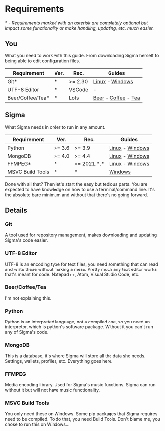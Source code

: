 # Requirements

*\* - Requirements marked with an asterisk are completely optional
but impact some functionality or make handling, updating, etc. much easier.*

## You

What you need to work with this guide.
From downloading Sigma herself to being able to edit configuration files.

| Requirement      | Ver. | Rec.    | Guides                                                                                                                                          |
------------------|------|---------|-------------------------------------------------------------------------------------------------------------------------------------------------
| Git*             | \*   | >= 2.30 | [Linux](../setup/linux/package) - [Windows](../setup/windows/git)                                                                               |
| UTF-8 Editor     | \*   | VSCode  | -                                                                                                                                               |
| Beer/Coffee/Tea* | \*   | Lots    | [Beer](https://www.wikihow.com/Drink-Beer) - [Coffee](https://www.wikihow.com/Start-Drinking-Coffee) - [Tea](https://www.wikihow.com/Drink-Tea) |

## Sigma

What Sigma needs in order to run in any amount.

| Requirement      | Ver.   | Rec.          | Guides                                                               |
------------------|--------|---------------|----------------------------------------------------------------------
| Python           | >= 3.6 | >= 3.9        | [Linux](../setup/linux/python) - [Windows](../setup/windows/python)  |
| MongoDB          | >= 4.0 | >= 4.4        | [Linux](../setup/linux/mongo) - [Windows](../setup/windows/mongo)    |
| FFMPEG*          | \*     | >= 2021.\*.\* | [Linux](../setup/linux/package) - [Windows](../setup/windows/ffmpeg) |
| MSVC Build Tools | \*     | \*            | [Windows](../setup/windows/msvc)                                     

Done with all that? Then let's start the easy but tedious parts.
You are expected to have knowledge on how to use a terminal/command line.
It's the absolute bare minimum and without that there's no going forward.

## Details

### Git

A tool used for repository management,
makes downloading and updating Sigma's code easier.

### UTF-8 Editor

UTF-8 is an encoding type for text files,
you need something that can read and write these without making a mess.
Pretty much any text editor works that's meant for code.
Notepad++, Atom, Visual Studio Code, etc.

### Beer/Coffee/Tea

I'm not explaining this.

### Python

Python is an interpreted language, not a compiled one,
so you need an interpretor, which is python's software package.
Without it you can't run any of Sigma's code.

### MongoDB

This is a database, it's where Sigma will store all the data she needs.
Settings, wallets, profiles, etc. Everything goes here.

### FFMPEG

Media encoding library. Used for Sigma's music functions.
Sigma can run without it but will not have music functionality.

### MSVC Build Tools

You only need these on Windows.
Some pip packages that Sigma requires need to be compiled.
To do that, you need Build Tools.
Don't blame me, you chose to run this on Windows...

